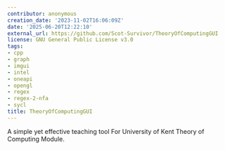 ```yaml
---
contributor: anonymous
creation_date: '2023-11-02T16:06:09Z'
date: '2025-06-20T12:22:10'
external_url: https://github.com/Scot-Survivor/TheoryOfComputingGUI
license: GNU General Public License v3.0
tags:
- cpp
- graph
- imgui
- intel
- oneapi
- opengl
- regex
- regex-2-nfa
- sycl
title: TheoryOfComputingGUI
---
```


A simple yet effective teaching tool For University of Kent Theory of Computing Module.
